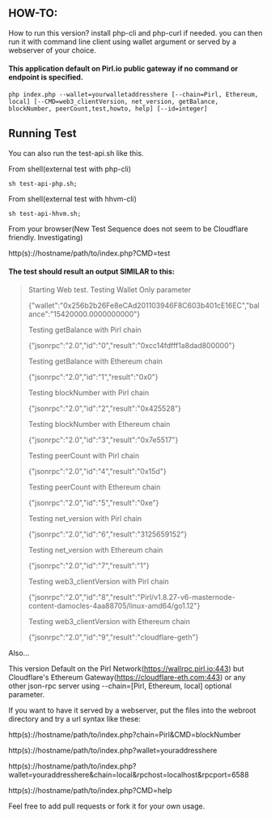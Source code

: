 ## HOW-TO:

How to run this version? install php-cli and php-curl if needed. you can then run it with command line client using wallet argument or served by a webserver of your choice.

#### This application default on Pirl.io public gateway if no command or endpoint is specified.
```
php index.php --wallet=yourwalletaddresshere [--chain=Pirl, Ethereum, local] [--CMD=web3_clientVersion, net_version, getBalance, blockNumber, peerCount,test,howto, help] [--id=integer]
```
## Running Test

You can also run the test-api.sh like this.

From shell(external test with php-cli)
```
sh test-api-php.sh;
```
From shell(external test with hhvm-cli)
```
sh test-api-hhvm.sh;
```
From your browser(New Test Sequence does not seem to be Cloudflare friendly. Investigating)

http(s)://hostname/path/to/index.php?CMD=test

#### The test should result an output SIMILAR to this:
> Starting Web test.
> Testing Wallet Only parameter
>
> {"wallet":"0x256b2b26Fe8eCAd201103946F8C603b401cE16EC","balance":"15420000.0000000000"}
>
> Testing getBalance with Pirl chain
>
> {"jsonrpc":"2.0","id":"0","result":"0xcc14fdfff1a8dad800000"}
>
> Testing getBalance with Ethereum chain
>
> {"jsonrpc":"2.0","id":"1","result":"0x0"}
>
> Testing blockNumber with Pirl chain
>
> {"jsonrpc":"2.0","id":"2","result":"0x425528"}
>
> Testing blockNumber with Ethereum chain
>
> {"jsonrpc":"2.0","id":"3","result":"0x7e5517"}
>
> Testing peerCount with Pirl chain
>
> {"jsonrpc":"2.0","id":"4","result":"0x15d"}
>
> Testing peerCount with Ethereum chain
>
> {"jsonrpc":"2.0","id":"5","result":"0xe"}
>
> Testing net_version with Pirl chain
>
> {"jsonrpc":"2.0","id":"6","result":"3125659152"}
>
> Testing net_version with Ethereum chain
>
> {"jsonrpc":"2.0","id":"7","result":"1"}
>
> Testing web3_clientVersion with Pirl chain
>
> {"jsonrpc":"2.0","id":"8","result":"Pirl/v1.8.27-v6-masternode-content-damocles-4aa88705/linux-amd64/go1.12"}
>
> Testing web3_clientVersion with Ethereum chain
>
> {"jsonrpc":"2.0","id":"9","result":"cloudflare-geth"}

Also...

This version Default on the Pirl Network(https://wallrpc.pirl.io:443) but Cloudflare's Ethereum Gateway(https://cloudflare-eth.com:443) or any other json-rpc server using --chain=[Pirl, Ethereum, local] optional parameter.

If you want to have it served by a webserver, put the files into the webroot directory and try a url syntax like these:

http(s)://hostname/path/to/index.php?chain=Pirl&CMD=blockNumber

http(s)://hostname/path/to/index.php?wallet=youraddresshere

http(s)://hostname/path/to/index.php?wallet=youraddresshere&chain=local&rpchost=localhost&rpcport=6588

http(s)://hostname/path/to/index.php?CMD=help

Feel free to add pull requests or fork it for your own usage.
